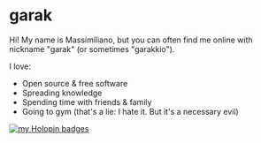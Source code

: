# garak

Hi! My name is Massimiliano, but you can often find me online with nickname "garak" (or sometimes "garakkio").

I love:

* Open source & free software
* Spreading knowledge
* Spending time with friends & family
* Going to gym (that's a lie: I hate it. But it's a necessary evil)

[![my Holopin badges](https://holopin.me/garak)](https://holopin.io/@garak)
